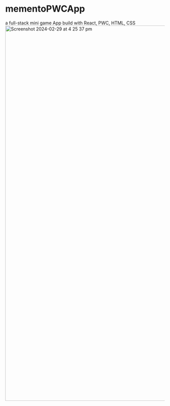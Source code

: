 # mementoPWCApp
a full-stack mini game App build with React, PWC, HTML, CSS
<img width="1183" alt="Screenshot 2024-02-29 at 4 25 37 pm" src="https://github.com/ZelunGlenn/mementoPWCApp/assets/121286574/bb40f152-954e-4bde-ab62-6bade6e218c7">
